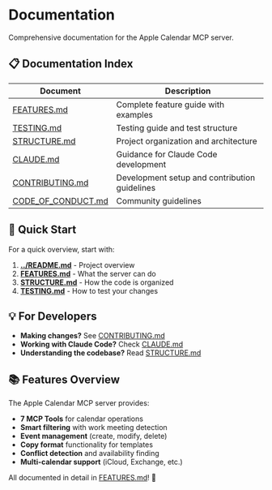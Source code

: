 # Documentation

Comprehensive documentation for the Apple Calendar MCP server.

## 📋 Documentation Index

| Document | Description |
|----------|-------------|
| [FEATURES.md](FEATURES.md) | Complete feature guide with examples |
| [TESTING.md](TESTING.md) | Testing guide and test structure |
| [STRUCTURE.md](STRUCTURE.md) | Project organization and architecture |
| [CLAUDE.md](CLAUDE.md) | Guidance for Claude Code development |
| [CONTRIBUTING.md](CONTRIBUTING.md) | Development setup and contribution guidelines |
| [CODE_OF_CONDUCT.md](CODE_OF_CONDUCT.md) | Community guidelines |

## 🚀 Quick Start

For a quick overview, start with:
1. **[../README.md](../README.md)** - Project overview
2. **[FEATURES.md](FEATURES.md)** - What the server can do
3. **[STRUCTURE.md](STRUCTURE.md)** - How the code is organized
4. **[TESTING.md](TESTING.md)** - How to test your changes

## 💡 For Developers

- **Making changes?** See [CONTRIBUTING.md](CONTRIBUTING.md)
- **Working with Claude Code?** Check [CLAUDE.md](CLAUDE.md)
- **Understanding the codebase?** Read [STRUCTURE.md](STRUCTURE.md)

## 📚 Features Overview

The Apple Calendar MCP server provides:

- **7 MCP Tools** for calendar operations
- **Smart filtering** with work meeting detection
- **Event management** (create, modify, delete)
- **Copy format** functionality for templates
- **Conflict detection** and availability finding
- **Multi-calendar support** (iCloud, Exchange, etc.)

All documented in detail in [FEATURES.md](FEATURES.md)! 🎉